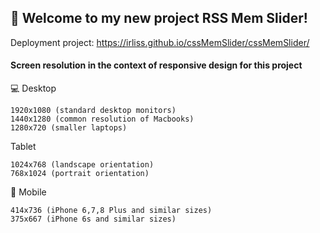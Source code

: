 ## 🚀 Welcome to my new project RSS Mem Slider!

Deployment project:  https://irliss.github.io/cssMemSlider/cssMemSlider/

#### Screen resolution in the context of responsive design for this project

💻 Desktop

    1920x1080 (standard desktop monitors)
    1440x1280 (common resolution of Macbooks)
    1280x720 (smaller laptops)

Tablet

    1024x768 (landscape orientation)
    768x1024 (portrait orientation)

📱 Mobile

    414x736 (iPhone 6,7,8 Plus and similar sizes)
    375x667 (iPhone 6s and similar sizes)
